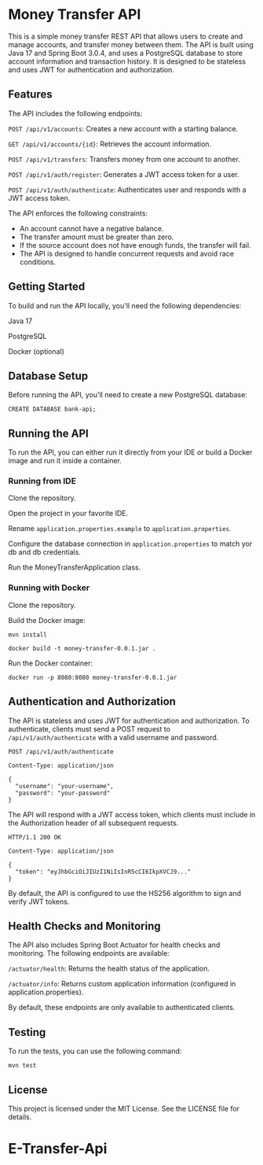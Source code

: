 # Money Transfer API
This is a simple money transfer REST API that allows users to create and manage accounts, and transfer money between them. 
The API is built using Java 17 and Spring Boot 3.0.4, and uses a PostgreSQL database to store account information and transaction history. 
It is designed to be stateless and uses JWT for authentication and authorization.

## Features
The API includes the following endpoints:

`POST /api/v1/accounts`: Creates a new account with a starting balance.

`GET /api/v1/accounts/{id}`: Retrieves the account information.

`POST /api/v1/transfers`: Transfers money from one account to another.

`POST /api/v1/auth/register`: Generates a JWT access token for a user.

`POST /api/v1/auth/authenticate`: Authenticates user and responds with a JWT access token.

The API enforces the following constraints:

- An account cannot have a negative balance.
- The transfer amount must be greater than zero.
- If the source account does not have enough funds, the transfer will fail.
- The API is designed to handle concurrent requests and avoid race conditions.

## Getting Started
To build and run the API locally, you'll need the following dependencies:

Java 17

PostgreSQL

Docker (optional)

## Database Setup

Before running the API, you'll need to create a new PostgreSQL database:

```
CREATE DATABASE bank-api;
```

## Running the API
To run the API, you can either run it directly from your IDE or build a Docker image and run it inside a container.

### Running from IDE
Clone the repository.

Open the project in your favorite IDE.

Rename `application.properties.example` to `application.properties`.

Configure the database connection in `application.properties` to match yor db and db credentials.

Run the MoneyTransferApplication class.

### Running with Docker

Clone the repository.

Build the Docker image:

```
mvn install

docker build -t money-transfer-0.0.1.jar .
```
Run the Docker container:
```
docker run -p 8080:8080 money-transfer-0.0.1.jar
```
## Authentication and Authorization

The API is stateless and uses JWT for authentication and authorization. 
To authenticate, clients must send a POST request to `/api/v1/auth/authenticate` with a valid username and password. 

```
POST /api/v1/auth/authenticate

Content-Type: application/json

{
  "username": "your-username",
  "password": "your-password"
}
```
The API will respond with a JWT access token, which clients must include in the Authorization header of all subsequent requests.

```
HTTP/1.1 200 OK

Content-Type: application/json

{
  "token": "eyJhbGciOiJIUzI1NiIsInR5cCI6IkpXVCJ9..."
}
```

By default, the API is configured to use the HS256 algorithm to sign and verify JWT tokens.

## Health Checks and Monitoring
The API also includes Spring Boot Actuator for health checks and monitoring. The following endpoints are available:

`/actuator/health`: Returns the health status of the application.

`/actuator/info`: Returns custom application information (configured in application.properties).

By default, these endpoints are only available to authenticated clients.

## Testing
To run the tests, you can use the following command:

```mvn test```

## License
This project is licensed under the MIT License. See the LICENSE file for details.
# E-Transfer-Api
